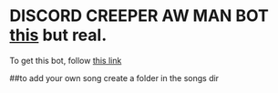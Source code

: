 # DISCORD CREEPER AW MAN BOT [this](https://www.youtube.com/watch?v=9Py1W5u4zIo) but real.
To get this bot, follow [this link](https://discordapp.com/oauth2/authorize?client_id=605151740194586636&scope=bot)

##to add your own song
create a folder in the songs dir